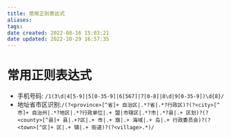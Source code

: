 ```yaml
---
title: 常用正则表达式
aliases: 
tags: 
date created: 2022-08-16 15:03:21
date updated: 2022-10-29 16:57:35
---
```


# 常用正则表达式

- 手机号码: `/1(3\d|4[5-9]|5[0-35-9]|6[567]|7[0-8]|8\d|9[0-35-9])\d{8}/`
- 地址省市区识别:`/(?<province>[^省]+ 自治区|.*?省|.*?行政区)?(?<city>[^市]+ 自治州|.*?地区|.*?行政单位|.+ 盟|市辖区|.*?市|.*?县|.+ 区划)?(?<county>[^县]+ 县|.+?区|.+ 市|.+ 旗|.+ 海域|.+ 岛|.+ 行政委员会)?(?<town>[^区]+ 区|.+ 镇|.+ 街道)?(?<village>.*)/`
